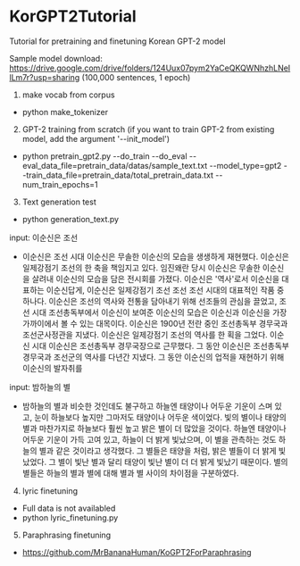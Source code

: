# KorGPT2Tutorial
Tutorial for pretraining and finetuning Korean GPT-2 model

Sample model download: https://drive.google.com/drive/folders/124Uux07pym2YaCeQKQWNhzhLNeIlLm7r?usp=sharing
(100,000 sentences, 1 epoch) 

1. make vocab from corpus
- python make_tokenizer

2. GPT-2 training from scratch (if you want to train GPT-2 from existing model, add the argument '--init_model')
- python pretrain_gpt2.py --do_train --do_eval --eval_data_file=pretrain_data/datas/sample_text.txt --model_type=gpt2 --train_data_file=pretrain_data/total_pretrain_data.txt --num_train_epochs=1

3. Text generation test
- python generation_text.py

input: 이순신은 조선
-  이순신은 조선 시대 이순신은 무솔한 이순신의 모습을 생생하게 재현했다.
 이순신은 일제강점기 조선의 한 축을 책임지고 있다.
 임진왜란 당시 이순신은 무솔한 이순신을 살려내 이순신의 모습을 담은 전시회를 가졌다.
 이순신은 '역사'로서 이순신을 대표하는 이순신답게, 이순신은 일제강점기 조선 조선 조선 시대의 대표적인 작품 중 하나다.
 이순신은 조선의 역사와 전통을 담아내기 위해 선조들의 관심을 끌었고, 조선 시대 조선총독부에서 이순신이 보여준 이순신의 모습은 이순신과 이순신을 가장 가까이에서 볼 수 있는 대목이다.
 이순신은 1900년 전란 중인 조선총독부 경무국과 조선군사정관을 지냈다.
 이순신은 일제강점기 조선의 역사를 한 획을 그었다.
 이순신 시대 이순신은 조선총독부 경무국장으로 근무했다.
 그 동안 이순신은 조선총독부 경무국과 조선군의 역사를 다년간 지냈다.
 그 동안 이순신의 업적을 재현하기 위해 이순신의 발자취를


input: 밤하늘의 별
-  밤하늘의 별과 비슷한 것인데도 불구하고 하늘엔 태양이나 어두운 기운이 스며 있고, 눈이 하늘보다 높지만 그마저도 태양이나 어두운 색이었다. 빛의 별이나 태양의 별과 마찬가지로 하늘보다 훨씬 높고 밝은 별이 더 많았을 것이다. 하늘엔 태양이나 어두운 기운이 가득 고여 있고, 하늘이 더 밝게 빛났으며, 이 별을 관측하는 것도 하늘의 별과 같은 것이라고 생각했다. 그 별들은 태양을 처럼, 밝은 별들이 더 밝게 빛났었다. 그 별이 빛난 별과 달리 태양이 빛난 별이 더 더 밝게 빛났기 때문이다. 별의 별들은 하늘의 별과 별에 대해 별과 별 사이의 차이점을 구분하였다.


4. lyric finetuning
- Full data is not availabled
- python lyric_finetuning.py

5. Paraphrasing finetuning
- https://github.com/MrBananaHuman/KoGPT2ForParaphrasing










